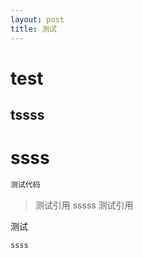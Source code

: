 ```yaml
---
layout: post
title: 测试
---
```


# test

## tssss

# ssss

```ruby
测试代码
```

> 测试引用
> sssss
> 测试引用

测试



```sh
ssss
```